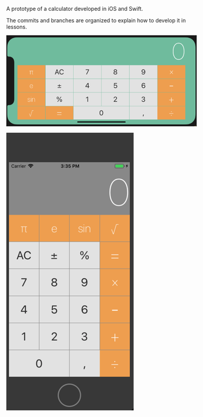 A prototype of a calculator developed in iOS and Swift.

The commits and branches are organized to explain how to develop it in lessons.

![picture](landscape.png)


![picture](portrait.png)
 
